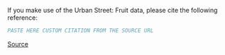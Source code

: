 If you make use of the Urban Street: Fruit data, please cite the following reference:

``` bibtex
PASTE HERE CUSTOM CITATION FROM THE SOURCE URL
```

[Source](https://www.sciencedirect.com/science/article/abs/pii/S0168169923002405?via%3Dihub)